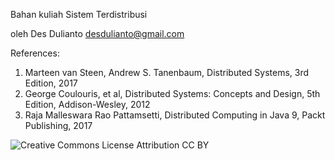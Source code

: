 Bahan kuliah Sistem Terdistribusi

oleh Des Dulianto <desdulianto@gmail.com>

References:
1. Marteen van Steen, Andrew S. Tanenbaum, Distributed Systems, 3rd Edition, 2017
2. George Coulouris, et al, Distributed Systems: Concepts and Design, 5th Edition, Addison-Wesley, 2012
3. Raja Malleswara Rao Pattamsetti, Distributed Computing in Java 9, Packt Publishing, 2017

![Creative Commons License](https://i.creativecommons.org/l/by/4.0/88x31.png) Attribution
CC BY
